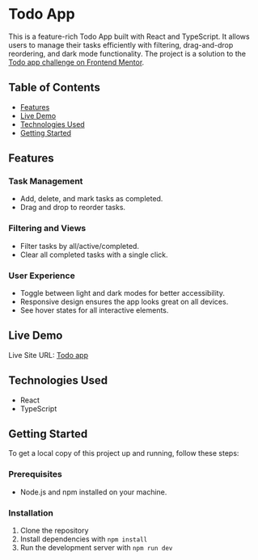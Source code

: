 # Todo App

This is a feature-rich Todo App built with React and TypeScript. It allows users to manage their tasks efficiently with filtering, drag-and-drop reordering, and dark mode functionality. The project is a solution to the [Todo app challenge on Frontend Mentor](https://www.frontendmentor.io/challenges/todo-app-Su1_KokOW).

## Table of Contents
- [Features](#features)
- [Live Demo](#live-demo)
- [Technologies Used](#technologies-used)
- [Getting Started](#getting-started)


## Features

### Task Management
- Add, delete, and mark tasks as completed.
- Drag and drop to reorder tasks.

### Filtering and Views
- Filter tasks by all/active/completed.
- Clear all completed tasks with a single click.

### User Experience
- Toggle between light and dark modes for better accessibility.
- Responsive design ensures the app looks great on all devices.
- See hover states for all interactive elements.

## Live Demo
Live Site URL: [Todo app](https://ts-todo-app-d.netlify.app/)

## Technologies Used
- React
- TypeScript

## Getting Started

To get a local copy of this project up and running, follow these steps:

### Prerequisites
- Node.js and npm installed on your machine.

### Installation
1. Clone the repository
3. Install dependencies with `npm install`
4. Run the development server with `npm run dev`

